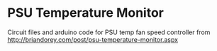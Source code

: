 PSU Temperature Monitor
=======================
Circuit files and arduino code for PSU temp fan speed controller from http://briandorey.com/post/psu-temperature-monitor.aspx
